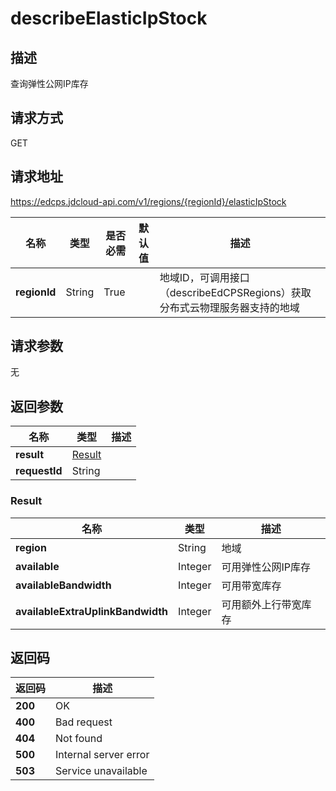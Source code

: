 # describeElasticIpStock


## 描述
查询弹性公网IP库存

## 请求方式
GET

## 请求地址
https://edcps.jdcloud-api.com/v1/regions/{regionId}/elasticIpStock

|名称|类型|是否必需|默认值|描述|
|---|---|---|---|---|
|**regionId**|String|True| |地域ID，可调用接口（describeEdCPSRegions）获取分布式云物理服务器支持的地域|

## 请求参数
无


## 返回参数
|名称|类型|描述|
|---|---|---|
|**result**|[Result](describeelasticipstock#result)| |
|**requestId**|String| |

### <div id="result">Result</div>
|名称|类型|描述|
|---|---|---|
|**region**|String|地域|
|**available**|Integer|可用弹性公网IP库存|
|**availableBandwidth**|Integer|可用带宽库存|
|**availableExtraUplinkBandwidth**|Integer|可用额外上行带宽库存|

## 返回码
|返回码|描述|
|---|---|
|**200**|OK|
|**400**|Bad request|
|**404**|Not found|
|**500**|Internal server error|
|**503**|Service unavailable|
